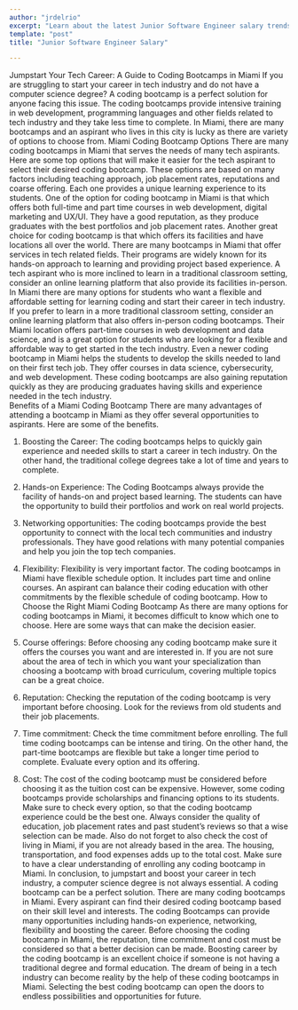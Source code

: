 ```yaml
---
author: "jrdelrio"
excerpt: "Learn about the latest Junior Software Engineer salary trends and how to negotiate your pay. Read our comprehensive guide for insights and tips."
template: "post"
title: "Junior Software Engineer Salary"

---
```


Jumpstart Your Tech Career: A Guide to Coding Bootcamps in Miami
If you are struggling to start your career in tech industry and do not have a computer science degree? A coding bootcamp is a perfect solution for anyone facing this issue. The coding bootcamps provide intensive training in web development, programming languages and other fields related to tech industry and they take less time to complete. In Miami, there are many bootcamps and an aspirant who lives in this city is lucky as there are variety of options to choose from. 
Miami Coding Bootcamp Options
There are many coding bootcamps in Miami that serves the needs of many tech aspirants. Here are some top options that will make it easier for the tech aspirant to select their desired coding bootcamp. These options are based on many factors including teaching approach, job placement rates, reputations and coarse offering. Each one provides a unique learning experience to its students. 
One of the option for coding bootcamp in Miami is that which offers both full-time and part time courses in web development, digital marketing and UX/UI. They have a good reputation, as they produce graduates with the best portfolios and job placement rates. 
Another great choice for coding bootcamp is that which offers its facilities and have locations all over the world. There are many bootcamps in Miami that offer services in tech related fields. Their programs are widely known for its hands-on approach to learning and providing project based experience. 
A tech aspirant who is more inclined to learn in a traditional classroom setting, consider an online learning platform that also provide its facilities in-person. In Miami there are many options for students who want a flexible and affordable setting for learning coding and start their career in tech industry.
If you prefer to learn in a more traditional classroom setting, consider an online learning platform that also offers in-person coding bootcamps. Their Miami location offers part-time courses in web development and data science, and is a great option for students who are looking for a flexible and affordable way to get started in the tech industry.
Even a newer coding bootcamp in Miami helps the students to develop the skills needed to land on their first tech job. They offer courses in data science, cybersecurity, and web development. These coding bootcamps are also gaining reputation quickly as they are producing graduates having skills and experience needed in the tech industry.  
Benefits of a Miami Coding Bootcamp
There are many advantages of attending a bootcamp in Miami as they offer several opportunities to aspirants. Here are some of the benefits. 
1.	Boosting the Career: The coding bootcamps helps to quickly gain experience and needed skills to start a career in tech industry. On the other hand, the traditional college degrees take a lot of time and years to complete. 
2.	Hands-on Experience: The Coding Bootcamps always provide the facility of hands-on and project based learning. The students can have the opportunity to build their portfolios and work on real world projects. 
3.	Networking opportunities: The coding bootcamps provide the best opportunity to connect with the local tech communities and industry professionals. They have good relations with many potential companies and help you join the top tech companies. 
4.	Flexibility: Flexibility is very important factor. The coding bootcamps in Miami have flexible schedule option. It includes part time and online courses. An aspirant can balance their coding education with other commitments by the flexible schedule of coding bootcamp. 
How to Choose the Right Miami Coding Bootcamp
As there are many options for coding bootcamps in Miami, it becomes difficult to know which one to choose. Here are some ways that can make the decision easier. 

1.	Course offerings: Before choosing any coding bootcamp make sure it offers the courses you want and are interested in. If you are not sure about the area of tech in which you want your specialization than choosing a bootcamp with broad curriculum, covering multiple topics can be a great choice. 
2.	Reputation: Checking the reputation of the coding bootcamp is very important before choosing. Look for the reviews from old students and their job placements. 
3.	Time commitment: Check the time commitment before enrolling. The full time coding bootcamps can be intense and tiring. On the other hand, the part-time bootcamps are flexible but take a longer time period to complete. Evaluate every option and its offering.
4.	Cost: The cost of the coding bootcamp must be considered before choosing it as the tuition cost can be expensive. However, some coding bootcamps provide scholarships and financing options to its students. Make sure to check every option, so that the coding bootcamp experience could be the best one. Always consider the quality of education, job placement rates and past student’s reviews so that a wise selection can be made. 
Also do not forget to also check the cost of living in Miami, if you are not already based in the area. The housing, transportation, and food expenses adds up to the total cost. Make sure to have a clear understanding of enrolling any coding bootcamp in Miami. 
In conclusion, to jumpstart and boost your career in tech industry, a computer science degree is not always essential. A coding bootcamp can be a perfect solution. There are many coding bootcamps in Miami. Every aspirant can find their desired coding bootcamp based on their skill level and interests. The coding Bootcamps can provide many opportunities including hands-on experience, networking, flexibility and boosting the career. Before choosing the coding bootcamp in Miami, the reputation, time commitment and cost must be considered so that a better decision can be made. Boosting career by the coding bootcamp is an excellent choice if someone is not having a traditional degree and formal education. The dream of being in a tech industry can become reality by the help of these coding bootcamps in Miami. Selecting the best coding bootcamp can open the doors to endless possibilities and opportunities for future. 


